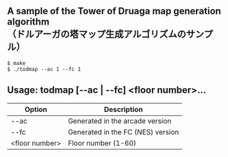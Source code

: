 ## A sample of the Tower of Druaga map generation algorithm<br>（ドルアーガの塔マップ生成アルゴリズムのサンプル）

    $ make
    $ ./todmap --ac 1 --fc 1

## Usage: todmap [--ac | --fc] &lt;floor number&gt;...

|Option|Description|
|---|---|
|--ac|Generated in the arcade version|
|--fc|Generated in the FC (NES) version|
|&lt;floor number&gt;|Floor number (1-60)|
